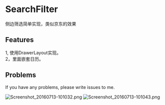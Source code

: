 # SearchFilter
侧边筛选简单实现，类似京东的效果

## Features
1, 使用DrawerLayout实现。</br>
2，里面嵌套日历。</br>


## Problems
If you have any problems, please write issues to me.


![Screenshot_20160713-101032.png](https://github.com/zhouzhengting/SearchFilter/master/blob/Screenshot_20160713-101032.png)
![Screenshot_20160713-101043.png](https://github.com/zhouzhengting/SearchFilter/master/blob/Screenshot_20160713-101043.png)


